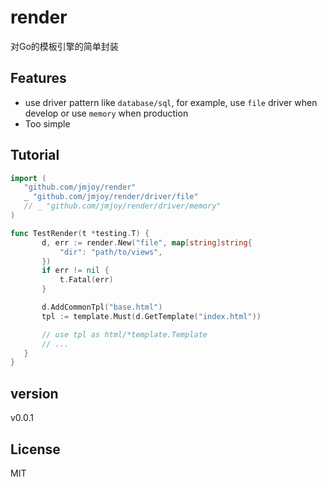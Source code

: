 # render

对Go的模板引擎的简单封装

## Features

 * use driver pattern like `database/sql`, for example, use `file` driver when develop or use `memory` when production
 * Too simple

## Tutorial

 ```Go
import (
	"github.com/jmjoy/render"
	_ "github.com/jmjoy/render/driver/file"
	// _ "github.com/jmjoy/render/driver/memory"
)

func TestRender(t *testing.T) {
		d, err := render.New("file", map[string]string{
			"dir": "path/to/views",
		})
		if err != nil {
			t.Fatal(err)
		}

		d.AddCommonTpl("base.html")
		tpl := template.Must(d.GetTemplate("index.html"))

        // use tpl as html/*template.Template
        // ...
	}
}
 ```

## version

v0.0.1

## License

MIT
